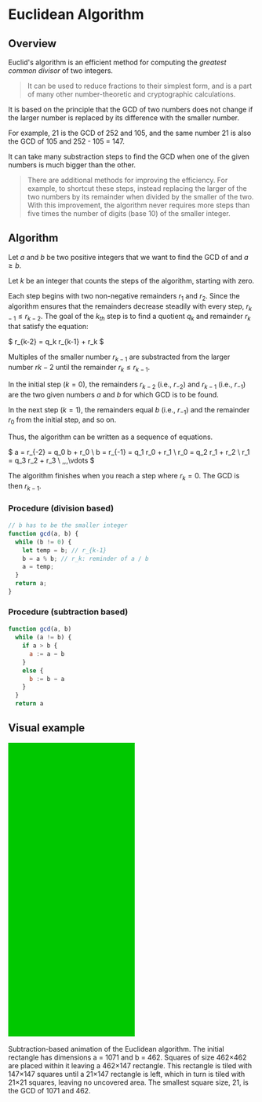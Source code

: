 # Euclidean Algorithm

## Overview

Euclid's algorithm is an efficient method for computing the _greatest common divisor_ of two integers.

> It can be used to reduce fractions to their simplest form, and is a part of many other number-theoretic and cryptographic calculations.

It is based on the principle that the GCD of two numbers does not change if the larger number is replaced by its difference with the smaller number.

For example, 21 is the GCD of 252 and 105, and the same number 21 is also the GCD of 105 and 252 - 105 = 147.

It can take many substraction steps to find the GCD when one of the given numbers is much bigger than the other.

> There are additional methods for improving the efficiency. For example, to shortcut these steps, instead replacing the larger of the two numbers by its remainder when divided by the smaller of the two. With this improvement, the algorithm never requires more steps than five times the number of digits (base 10) of the smaller integer.

## Algorithm

Let $a$ and $b$ be two positive integers that we want to find the GCD of and $a \geq b$.

Let $k$ be an integer that counts the steps of the algorithm, starting with zero.

Each step begins with two non-negative remainders $r_1$ and $r_2$. Since the algorithm ensures that the remainders decrease steadily with every step, $r_{k-1} \le r_{k-2}$. The goal of the $k_{th}$ step is to find a quotient $q_k$ and remainder $r_k$ that satisfy the equation:

$
r_{k-2} = q_k r_{k-1} + r_k
$

Multiples of the smaller number $r_{k - 1}$ are substracted from the larger number $r{k - 2}$ until the remainder $r_k \le r_{k - 1}$.

In the initial step ($k = 0$), the remainders $r_{k-2}$ (i.e., $r_{-2}$) and $r_{k-1}$ (i.e., $r_{-1}$) are the two given numbers $a$ and $b$ for which GCD is to be found.

In the next step ($k = 1$), the remainders equal $b$ (i.e., $r_{-1}$) and the remainder $r_0$ from the initial step, and so on.

Thus, the algorithm can be written as a sequence of equations.

$
a = r_{-2} = q_0  b + r_0 \\
b = r_{-1} = q_1 r_0 + r_1 \\
r_0 = q_2 r_1 + r_2 \\
r_1 = q_3 r_2 + r_3 \\
\,\,\,\vdots
$

The algorithm finishes when you reach a step where $r_k = 0$. The GCD is then $r_{k-1}$.

### Procedure (division based)

```js
// b has to be the smaller integer
function gcd(a, b) {
  while (b != 0) {
    let temp = b; // r_{k-1}
    b = a % b; // r_k: reminder of a / b
    a = temp;
  }
  return a;
}
```

### Procedure (subtraction based)

```js
function gcd(a, b)
  while (a != b) { 
    if a > b {
      a := a − b
    }
    else {
      b := b − a 
    }
  }
  return a
```

## Visual example

![Euclidean Algorithm](./euclidean.gif)

Subtraction-based animation of the Euclidean algorithm. The initial rectangle has dimensions a = 1071 and b = 462. Squares of size 462×462 are placed within it leaving a 462×147 rectangle. This rectangle is tiled with 147×147 squares until a 21×147 rectangle is left, which in turn is tiled with 21×21 squares, leaving no uncovered area. The smallest square size, 21, is the GCD of 1071 and 462.
